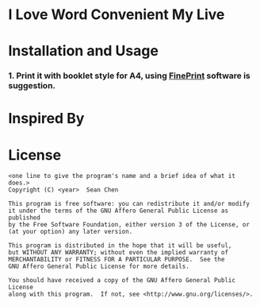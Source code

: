 I Love Word Convenient My Live
==============

Installation and Usage
=============

### 1. Print it with booklet style for A4, using [FinePrint](http://fineprint.com/) software is suggestion.

Inspired By
=============

License
=============

    <one line to give the program's name and a brief idea of what it does.>
    Copyright (C) <year>  Sean Chen

    This program is free software: you can redistribute it and/or modify
    it under the terms of the GNU Affero General Public License as published
    by the Free Software Foundation, either version 3 of the License, or
    (at your option) any later version.

    This program is distributed in the hope that it will be useful,
    but WITHOUT ANY WARRANTY; without even the implied warranty of
    MERCHANTABILITY or FITNESS FOR A PARTICULAR PURPOSE.  See the
    GNU Affero General Public License for more details.

    You should have received a copy of the GNU Affero General Public License
    along with this program.  If not, see <http://www.gnu.org/licenses/>.